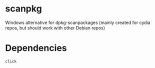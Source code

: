 scanpkg
=======

Windows alternative for dpkg-scanpackages (mainly created for cydia repos, but should work with other Debian repos)

Dependencies
============

```
click
```